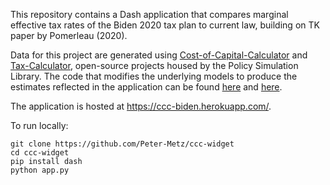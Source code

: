 This repository contains a Dash application that compares marginal effective tax rates of the Biden 2020 tax plan to current law, building on TK paper by Pomerleau (2020).

Data for this project are generated using [Cost-of-Capital-Calculator](https://github.com/PSLmodels/Cost-of-Capital-Calculator) and [Tax-Calculator](https://github.com/PSLmodels/Tax-Calculator), open-source projects housed by the Policy Simulation Library. The code that modifies the underlying models to produce the estimates reflected in the application can be found [here](https://github.com/kpomerleau/Cost-of-Capital-Calculator/tree/Tests) and [here](https://github.com/erinmelly/Tax-Calculator/tree/Biden).

The application is hosted at https://ccc-biden.herokuapp.com/.

To run locally:

```
git clone https://github.com/Peter-Metz/ccc-widget
cd ccc-widget
pip install dash
python app.py
```
